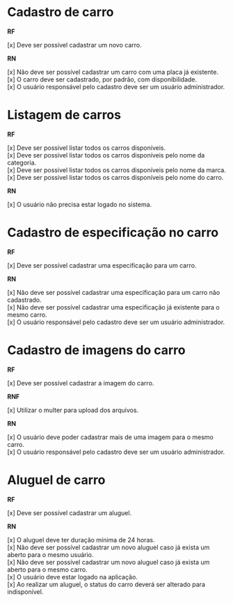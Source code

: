 # Cadastro de carro

**RF**

[x] Deve ser possível cadastrar um novo carro.

**RN**

[x] Não deve ser possível cadastrar um carro com uma placa já existente.<br/>
[x] O carro deve ser cadastrado, por padrão, com disponibilidade.<br/>
[x] O usuário responsável pelo cadastro deve ser um usuário administrador.<br/>

# Listagem de carros

**RF**

[x] Deve ser possivel listar todos os carros disponíveis.<br/>
[x] Deve ser possivel listar todos os carros disponíveis pelo nome da categoria.<br/>
[x] Deve ser possivel listar todos os carros disponíveis pelo nome da marca.<br/>
[x] Deve ser possivel listar todos os carros disponíveis pelo nome do carro.<br/>

**RN**

[x] O usuário não precisa estar logado no sistema.

# Cadastro de especificação no carro

**RF**

[x] Deve ser possível cadastrar uma especificação para um carro.

**RN**

[x] Não deve ser possível cadastrar uma especificação para um carro não cadastrado.<br/>
[x] Não deve ser possível cadastrar uma especificação já existente para o mesmo carro.<br/>
[x] O usuário responsável pelo cadastro deve ser um usuário administrador.<br/>

# Cadastro de imagens do carro

**RF**

[x] Deve ser possível cadastrar a imagem do carro.

**RNF**

[x] Utilizar o multer para upload dos arquivos.

**RN**

[x] O usuário deve poder cadastrar mais de uma imagem para o mesmo carro.<br/>
[x] O usuário responsável pelo cadastro deve ser um usuário administrador.<br/>

# Aluguel de carro

**RF**

[x] Deve ser possível cadastrar um aluguel.

**RN**

[x] O aluguel deve ter duração mínima de 24 horas.<br/>
[x] Não deve ser possível cadastrar um novo aluguel caso já exista um aberto para o mesmo usuário.<br/>
[x] Não deve ser possível cadastrar um novo aluguel caso já exista um aberto para o mesmo carro.<br/>
[x] O usuário deve estar logado na aplicação.<br/>
[x] Ao realizar um aluguel, o status do carro deverá ser alterado para indisponível.<br/>
